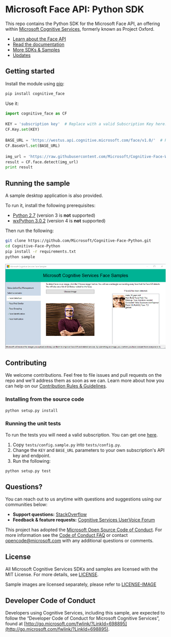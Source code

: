 # Microsoft Face API: Python SDK
This repo contains the Python SDK for the Microsoft Face API, an offering within [Microsoft Cognitive Services](https://azure.microsoft.com/en-us/services/cognitive-services/), formerly known as Project Oxford.

* [Learn about the Face API](https://azure.microsoft.com/en-us/services/cognitive-services/face/)
* [Read the documentation](https://docs.microsoft.com/en-us/azure/cognitive-services/face/overview)
* [More SDKs & Samples](https://azure.microsoft.com/en-gb/resources/samples/?api=face&sort=0&service=cognitive-services&term=face)
* [Updates](https://azure.microsoft.com/en-gb/updates/?product=cognitive-services)

## Getting started

Install the module using [pip](https://pip.pypa.io/en/stable/installing/):

```bash
pip install cognitive_face
```

Use it:

```python
import cognitive_face as CF

KEY = 'subscription key'  # Replace with a valid Subscription Key here.
CF.Key.set(KEY)

BASE_URL = 'https://westus.api.cognitive.microsoft.com/face/v1.0/'  # Replace with your regional Base URL
CF.BaseUrl.set(BASE_URL)

img_url = 'https://raw.githubusercontent.com/Microsoft/Cognitive-Face-Windows/master/Data/detection1.jpg'
result = CF.face.detect(img_url)
print result
```

## Running the sample

A sample desktop application is also provided.

To run it, install the following prerequisites:

- [Python 2.7](https://www.python.org/downloads/) (version 3 is **not** supported)
- [wxPython 3.0.2](https://sourceforge.net/projects/wxpython/files/wxPython/3.0.2.0/) (version 4 is **not** supported)

Then run the following:

```bash
git clone https://github.com/Microsoft/Cognitive-Face-Python.git
cd Cognitive-Face-Python
pip install -r requirements.txt
python sample
```

![Sample app](./Assets/sample_screenshot.png)


## Contributing

We welcome contributions. Feel free to file issues and pull requests on the repo and we'll address them as soon as we can. Learn more about how you can help on our [Contribution Rules & Guidelines](</CONTRIBUTING.md>).

### Installing from the source code

```bash
python setup.py install
```

### Running the unit tests

To run the tests you will need a valid subscription. You can get one [here](https://azure.microsoft.com/en-gb/try/cognitive-services/?api=face-api).

1. Copy `tests/config.sample.py`  into `tests/config.py`.
1. Change the `KEY` and `BASE_URL` parameters to your own subscription's API key and endpoint.
1.  Run the following:

```bash
python setup.py test
```

## Questions?

You can reach out to us anytime with questions and suggestions using our communities below:
 - **Support questions:** [StackOverflow](<https://stackoverflow.com/questions/tagged/microsoft-cognitive>)
 - **Feedback & feature requests:** [Cognitive Services UserVoice Forum](<https://cognitive.uservoice.com>)

This project has adopted the [Microsoft Open Source Code of Conduct](https://opensource.microsoft.com/codeofconduct/). For more information see the [Code of Conduct FAQ](https://opensource.microsoft.com/codeofconduct/faq/) or contact [opencode@microsoft.com](mailto:opencode@microsoft.com) with any additional questions or comments.


## License
All Microsoft Cognitive Services SDKs and samples are licensed with the MIT License. For more details, see
[LICENSE](</LICENSE.md>).

Sample images are licensed separately, please refer to [LICENSE-IMAGE](</LICENSE-IMAGE.md>)

## Developer Code of Conduct
Developers using Cognitive Services, including this sample, are expected to follow the “Developer Code of Conduct for Microsoft Cognitive Services”, found at [http://go.microsoft.com/fwlink/?LinkId=698895](http://go.microsoft.com/fwlink/?LinkId=698895).
